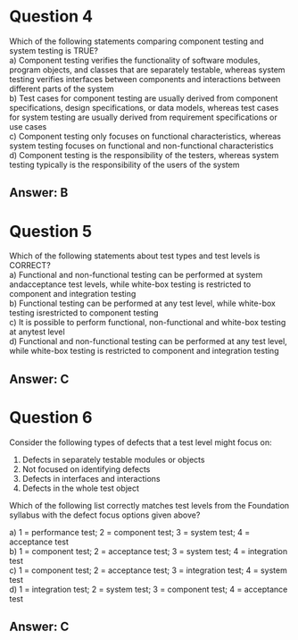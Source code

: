# Question 4
Which of the following statements comparing component testing and system testing is TRUE?  
a) Component testing verifies the functionality of software modules, program objects, and classes that are separately testable, whereas system testing verifies interfaces between components and interactions between different parts of the system  
b) Test cases for component testing are usually derived from component specifications, design specifications, or data models, whereas test cases for system testing are usually derived from requirement specifications or use cases  
c) Component testing only focuses on functional characteristics, whereas system testing focuses on functional and non-functional characteristics  
d) Component testing is the responsibility of the testers, whereas system testing typically is the responsibility of the users of the system  
  
## **Answer: B**
# Question 5
Which of the following statements about test types and test levels is CORRECT?  
a) Functional and non-functional testing can be performed at system andacceptance test levels, while white-box testing is restricted to component and
integration testing  
b) Functional testing can be performed at any test level, while white-box testing isrestricted to component testing  
c) It is possible to perform functional, non-functional and white-box testing at anytest level  
d) Functional and non-functional testing can be performed at any test level, while white-box testing is restricted to component and integration testing  
  
## **Answer: C**
# Question 6
Consider the following types of defects that a test level might focus on:
1. Defects in separately testable modules or objects
2. Not focused on identifying defects
3. Defects in interfaces and interactions
4. Defects in the whole test object

Which of the following list correctly matches test levels from the Foundation syllabus with
the defect focus options given above?  

a) 1 = performance test; 2 = component test; 3 = system test; 4 = acceptance test  
b) 1 = component test; 2 = acceptance test; 3 = system test; 4 = integration test  
c) 1 = component test; 2 = acceptance test; 3 = integration test; 4 = system test  
d) 1 = integration test; 2 = system test; 3 = component test; 4 = acceptance test  
  
## **Answer: C**
